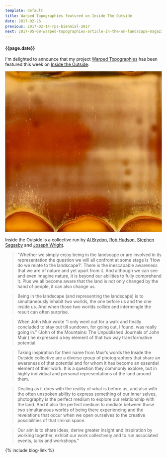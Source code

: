 ```yaml
---
template: default
title: Warped Topographies featured on Inside The Outside
date: 2017-02-26
previous: 2017-02-14-rps-biennial-2017
next: 2017-05-08-warped-topographies-article-in-the-on-landscape-magazine
---
```


#### {{page.date}}

I'm delighted to announce that my project [Warped Topographies](http://method.photo/#/warped-topographies/) has been featured this week on [Inside the Outside](https://www.inside-the-outside.com/warped-topographies-richard-earney/).

![Warped Topographies](warped-topographies-00.webp "Warped Topographies")

Inside the Outside is a collective run by [Al Brydon](http://www.al-brydon.com/), [Rob Hudson](http://www.robhudsonlandscape.net/), [Stephen Segasby](http://www.stephensegasby.com/) and [Joseph Wright](http://www.josephwright.co.uk/).

> "Whether we simply enjoy being in the landscape or are involved in its representation the question we will all confront at some stage is ’How do we relate to the landscape?’. There is the inescapable awareness that we are of nature and yet apart from it. And although we can see and even imagine nature, it is beyond our abilities to fully comprehend it. Plus we all become aware that the land is not only changed by the hand of people, it can also change us.

> Being in the landscape (and representing the landscape) is to simultaneously inhabit two worlds, the one before us and the one inside us. And when those two worlds collide and intermingle the result can often surprise.

> When John Muir wrote “I only went out for a walk and finally concluded to stay out till sundown, for going out, I found, was really going in.” (John of the Mountains: The Unpublished Journals of John Muir.) he expressed a key element of that two way transformative potential.

> Taking inspiration for their name from Muir’s words the Inside the Outside collective are a diverse group of photographers that share an awareness of that potential and for whom it has become an essential element of their work. It is a question they commonly explore, but in highly individual and personal representations of the land around them.

> Dealing as it does with the reality of what is before us, and also with the often unspoken ability to express something of our inner selves, photography is the perfect medium to explore our relationship with the land. And it also the perfect medium to mediate between those two simultaneous worlds of being there experiencing and the revelations that occur when we open ourselves to the creative possibilities of that liminal space.

> Our aim is to share ideas, derive greater insight and inspiration by working together, exhibit our work collectively and to run associated events, talks and workshops."



{% include blog-link %}